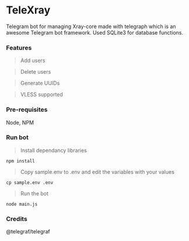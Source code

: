 # TeleXray

Telegram bot for managing Xray-core made with telegraph which is an awesome Telegram bot framework. Used SQLite3 for database functions. 

### Features
> Add users

> Delete users

> Generate UUIDs

> VLESS supported

### Pre-requisites
Node, NPM

### Run bot
> Install dependancy libraries
```
npm install
 ```
> Copy sample.env to .env and edit the variables with your values
```
cp sample.env .env
```
> Run the bot
```
node main.js
```
 

### Credits

@telegraf/telegraf

